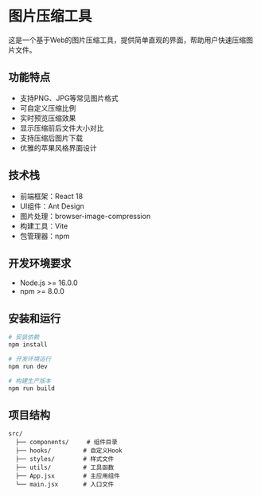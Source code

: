 # 图片压缩工具

这是一个基于Web的图片压缩工具，提供简单直观的界面，帮助用户快速压缩图片文件。

## 功能特点

- 支持PNG、JPG等常见图片格式
- 可自定义压缩比例
- 实时预览压缩效果
- 显示压缩前后文件大小对比
- 支持压缩后图片下载
- 优雅的苹果风格界面设计

## 技术栈

- 前端框架：React 18
- UI组件：Ant Design
- 图片处理：browser-image-compression
- 构建工具：Vite
- 包管理器：npm

## 开发环境要求

- Node.js >= 16.0.0
- npm >= 8.0.0

## 安装和运行

```bash
# 安装依赖
npm install

# 开发环境运行
npm run dev

# 构建生产版本
npm run build
```

## 项目结构

```
src/
  ├── components/     # 组件目录
  ├── hooks/         # 自定义Hook
  ├── styles/        # 样式文件
  ├── utils/         # 工具函数
  ├── App.jsx        # 主应用组件
  └── main.jsx       # 入口文件
``` 